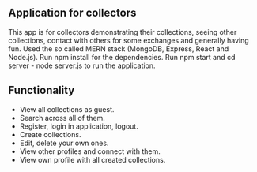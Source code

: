 ## Application for collectors

This app is for collectors demonstrating their collections, seeing other collections, contact with others for some exchanges and generally having fun.
Used the so called MERN stack (MongoDB, Express, React and Node.js).
Run npm install for the dependencies. Run npm start and cd server - node server.js to run the application.

## Functionality
- View all collections as guest.
- Search across all of them.
- Register, login in application, logout.
- Create collections.
- Edit, delete your own ones.
- View other profiles and connect with them.
- View own profile with all created collections.
